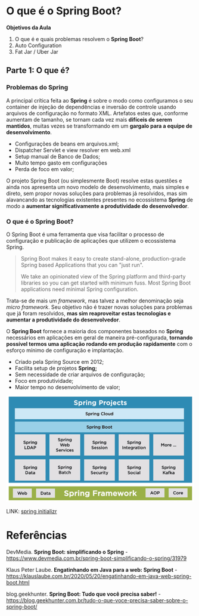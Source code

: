 # O que é o Spring Boot?

**Objetivos da Aula**

1. O que é e quais problemas resolvem o **Spring Boot**?
2. Auto Configuration
3. Fat Jar / Uber Jar



## Parte 1: O que é?



### Problemas do Spring

A principal crítica feita ao **Spring** é sobre o modo como configuramos o seu container de injeção de dependências e inversão de controle usando arquivos de configuração no formato XML. Artefatos estes que, conforme aumentam de tamanho, se tornam cada vez mais **difíceis de serem mantidos**, muitas vezes se transformando em um **gargalo para a equipe de desenvolvimento**. 

- Configurações de beans em arquivos.xml;
- Dispatcher Servlet e view resolver em web.xml
- Setup manual de Banco de Dados;
- Muito tempo gasto em configurações
- Perda de foco em valor;



O projeto Spring Boot (ou simplesmente Boot) resolve estas questões e ainda nos apresenta um novo modelo de desenvolvimento, mais simples e direto, sem propor novas soluções para problemas já resolvidos, mas sim alavancando as tecnologias existentes presentes no ecossistema **Spring** de modo a **aumentar significativamente a produtividade do desenvolvedor**.



### O que é o Spring Boot?

O Spring Boot é uma ferramenta que visa facilitar o processo de configuração e publicação de aplicações que utilizem o ecossistema Spring.

> Spring Boot makes it easy to create stand-alone, production-grade Spring based Applications that you can "just run".
>
> We take an opinionated view of the Spring platform and third-party libraries so you can get started with minimum fuss. Most Spring Boot applications need minimal Spring configuration.

Trata-se de mais um _framework_, mas talvez a melhor denominação seja _micro framework_. Seu objetivo não é trazer novas soluções para problemas que já foram resolvidos, **mas sim reaproveitar estas tecnologias e aumentar a produtividade do desenvolvedor**. 

O **Spring Boot** fornece a maioria dos componentes baseados no **Spring** necessários em aplicações em geral de maneira pré-configurada, **tornando possível termos uma aplicação rodando em produção rapidamente** com o esforço mínimo de configuração e implantação.

- Criado pela Spring Source em 2012;
- Facilita setup de projetos **Spring;**
- Sem necessidade de criar arquivos de configuração;
- Foco em produtividade;
- Maior tempo no desenvolvimento de valor;

![](img/spring-hierarchy.png)



LINK: [spring initializr](https://start.spring.io/)



# Referências

DevMedia. **Spring Boot: simplificando o Spring** - https://www.devmedia.com.br/spring-boot-simplificando-o-spring/31979

Klaus Peter Laube. **Engatinhando em Java para a web: Spring Boot** - https://klauslaube.com.br/2020/05/20/engatinhando-em-java-web-spring-boot.html

blog.geekhunter. **Spring Boot: Tudo que você precisa saber!** - https://blog.geekhunter.com.br/tudo-o-que-voce-precisa-saber-sobre-o-spring-boot/